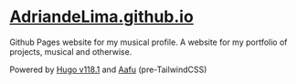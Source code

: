 # [AdriandeLima.github.io](http://adriandelima.github.io)

Github Pages website for my musical profile. A website for my portfolio of projects, musical and otherwise.

Powered by [Hugo v118.1] and [Aafu] (pre-TailwindCSS)

[Hugo v118.1]: https://github.com/gohugoio/hugo/releases/tag/v0.118.1
[Aafu]: https://github.com/darshanbaral/aafu/tree/9e832459980f519397d5bd498042c54b38fedc96
